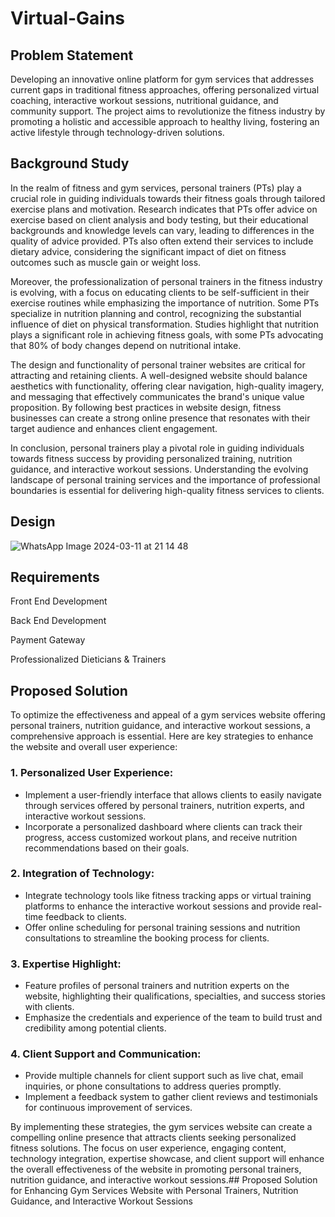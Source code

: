 # Virtual-Gains
## Problem Statement
Developing an innovative online platform for gym services that addresses current gaps in traditional fitness approaches, offering personalized virtual coaching, interactive workout sessions, nutritional guidance, and community support. The project aims to revolutionize the fitness industry by promoting a holistic and accessible approach to healthy living, fostering an active lifestyle through technology-driven solutions.
## Background Study
In the realm of fitness and gym services, personal trainers (PTs) play a crucial role in guiding individuals towards their fitness goals through tailored exercise plans and motivation. Research indicates that PTs offer advice on exercise based on client analysis and body testing, but their educational backgrounds and knowledge levels can vary, leading to differences in the quality of advice provided. PTs also often extend their services to include dietary advice, considering the significant impact of diet on fitness outcomes such as muscle gain or weight loss.

Moreover, the professionalization of personal trainers in the fitness industry is evolving, with a focus on educating clients to be self-sufficient in their exercise routines while emphasizing the importance of nutrition. Some PTs specialize in nutrition planning and control, recognizing the substantial influence of diet on physical transformation. Studies highlight that nutrition plays a significant role in achieving fitness goals, with some PTs advocating that 80% of body changes depend on nutritional intake.

The design and functionality of personal trainer websites are critical for attracting and retaining clients. A well-designed website should balance aesthetics with functionality, offering clear navigation, high-quality imagery, and messaging that effectively communicates the brand's unique value proposition. By following best practices in website design, fitness businesses can create a strong online presence that resonates with their target audience and enhances client engagement.

In conclusion, personal trainers play a pivotal role in guiding individuals towards fitness success by providing personalized training, nutrition guidance, and interactive workout sessions. Understanding the evolving landscape of personal training services and the importance of professional boundaries is essential for delivering high-quality fitness services to clients.
## Design
![WhatsApp Image 2024-03-11 at 21 14 48](https://github.com/EswarVarmaP/Virtual-Gains/assets/134736580/f830df98-2bd8-49b2-b2a8-8faee44109a3)

## Requirements
Front End Development

Back End Development

Payment Gateway

Professionalized Dieticians & Trainers

## Proposed Solution
To optimize the effectiveness and appeal of a gym services website offering personal trainers, nutrition guidance, and interactive workout sessions, a comprehensive approach is essential. Here are key strategies to enhance the website and overall user experience:

### 1. Personalized User Experience:
   - Implement a user-friendly interface that allows clients to easily navigate through services offered by personal trainers, nutrition experts, and interactive workout sessions.
   - Incorporate a personalized dashboard where clients can track their progress, access customized workout plans, and receive nutrition recommendations based on their goals.

### 2. Integration of Technology:
   - Integrate technology tools like fitness tracking apps or virtual training platforms to enhance the interactive workout sessions and provide real-time feedback to clients.
   - Offer online scheduling for personal training sessions and nutrition consultations to streamline the booking process for clients.

### 3. Expertise Highlight:
   - Feature profiles of personal trainers and nutrition experts on the website, highlighting their qualifications, specialties, and success stories with clients.
   - Emphasize the credentials and experience of the team to build trust and credibility among potential clients.

### 4. Client Support and Communication:
   - Provide multiple channels for client support such as live chat, email inquiries, or phone consultations to address queries promptly.
   - Implement a feedback system to gather client reviews and testimonials for continuous improvement of services.

By implementing these strategies, the gym services website can create a compelling online presence that attracts clients seeking personalized fitness solutions. The focus on user experience, engaging content, technology integration, expertise showcase, and client support will enhance the overall effectiveness of the website in promoting personal trainers, nutrition guidance, and interactive workout sessions.## Proposed Solution for Enhancing Gym Services Website with Personal Trainers, Nutrition Guidance, and Interactive Workout Sessions
